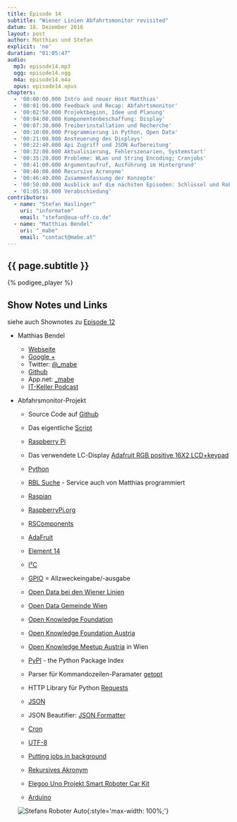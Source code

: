 ```yaml
---
title: Episode 14
subtitle: "Wiener Linien Abfahrtsmonitor revisited"
datum: 18. Dezember 2016
layout: post
author: Matthias und Stefan
explicit: 'no'
duration: "01:05:47"
audio:
  mp3: episode14.mp3
  ogg: episode14.ogg
  m4a: episode14.m4a
  opus: episode14.opus
chapters:
  - '00:00:00.000 Intro and neuer Host Matthias'
  - '00:01:00.000 Feedback und Recap: Abfahrtsmonitor'
  - '00:02:50.000 Projektbeginn, Idee und Planung'
  - '00:04:00.000 Komponentenbeschaffung: Display'
  - '00:07:30.000 Treiberinstallation und Recherche'
  - '00:10:00.000 Programmierung in Python, Open Data'
  - '00:21:00.000 Ansteuerung des Displays'
  - '00:22:40.000 Api Zugriff und JSON Aufbereitung'
  - '00:32:00.000 Aktualisierung, Fehlerszenarien, Systemstart'
  - '00:35:20.000 Probleme: WLan und String Encoding; Cronjobs'
  - '00:41:00.000 Argumentaufruf, Ausführung im Hintergrund'
  - '00:46:00.000 Recursive Acronyme'
  - '00:46:40.000 Zusammenfassung der Konzepte'
  - '00:50:00.000 Ausblick auf die nächsten Episoden: Schlüssel und Roboterauto-Programmierung'
  - '01:05:10.000 Verabschiedung'
contributors:
  - name: "Stefan Haslinger"
    uri: "informatom"
    email: "stefan@aua-uff-co.de"
  - name: "Matthias Bendel"
    uri: "_mabe"
    email: "contact@mabe.at"
---
```


## {{ page.subtitle }}

{% podigee_player %}

## Show Notes und Links

siehe auch Shownotes zu [Episode 12](https://aua-uff-co.de/2016/11/13/episode12.html)

* Matthias Bendel
  * [Webseite](https://mabe.at/)
  * [Google +](https://plus.google.com/+MatthiasBendel)
  * Twitter: [@_mabe](https://twitter.com/_mabe)
  * [Github](https://github.com/mabe-at)
  * App.net: [_mabe](https://alpha.app.net/_mabe)
  * [IT-Keller Podcast](https://it-keller.at/podcast)

* Abfahrsmonitor-Projekt
  * Source Code auf [Github](https://github.com/mabe-at/WL-Monitor-Pi)
  * Das eigentliche [Script](https://github.com/mabe-at/WL-Monitor-Pi/blob/master/monitor.py)
  * [Raspberry Pi](https://de.wikipedia.org/wiki/Raspberry_Pi)
  * Das verwendete LC-Display [Adafruit RGB positive 16X2 LCD+keypad](https://www.adafruit.com/product/1109)
  * [Python](https://www.python.org/)
  * [RBL Suche](https://till.mabe.at/rbl/) - Service auch von Matthias programmiert
  * [Raspian](https://www.raspbian.org/)

  * [RaspberryPi.org](https://www.raspberrypi.org/)
  * [RSComponents](http://at.rs-online.com/web/)
  * [AdaFruit](https://www.adafruit.com/)
  * [Element 14](https://www.element14.com/community/welcome)
  * [I²C](https://de.wikipedia.org/wiki/I%C2%B2C)
  * [GPIO](https://de.wikipedia.org/wiki/Allzweckeingabe/-ausgabe) = Allzweckeingabe/-ausgabe

  * [Open Data bei den Wiener Linien](http://www.wienerlinien.at/eportal3/ep/channelView.do?pageTypeId=66528&channelId=-48664)
  * [Open Data Gemeinde Wien](https://open.wien.gv.at/site/)
  * [Open Knowledge Foundation](https://okfn.org/)
  * [Open Knowledge Foundation Austria](http://okfn.at/)
  * [Open Knowledge Meetup Austria](https://www.meetup.com/de-DE/Open-Knowledge-Oesterreich/) in Wien

  * [PyPI](https://pypi.python.org/pypi) - the Python Package Index
  * Parser für Kommandozeilen-Paramater [getopt](https://docs.python.org/2/library/getopt.html)
  * HTTP Library für Python [Requests](http://docs.python-requests.org/en/master/)
  * [JSON](https://de.wikipedia.org/wiki/JavaScript_Object_Notation)
  * JSON Beautifier: [JSON Formatter](https://jsonformatter.curiousconcept.com/)
  * [Cron](https://de.wikipedia.org/wiki/Cron)
  * [UTF-8](https://de.wikipedia.org/wiki/UTF-8)
  * [Putting jobs in background](https://bash.cyberciti.biz/guide/Putting_jobs_in_background)
  * [Rekursives Akronym](https://de.wikipedia.org/wiki/Rekursives_Akronym)

  * [Elegoo Uno Projekt Smart Roboter Car Kit](https://www.amazon.de/gp/product/B01ILSR8V6/ref=oh_aui_detailpage_o01_s01?ie=UTF8&psc=1)
  * [Arduino](https://www.arduino.cc/)

  ![Stefans Roboter Auto](https://images-na.ssl-images-amazon.com/images/I/91CGHUie8fL._SL1500_.jpg){:style='max-width: 100%;'}
